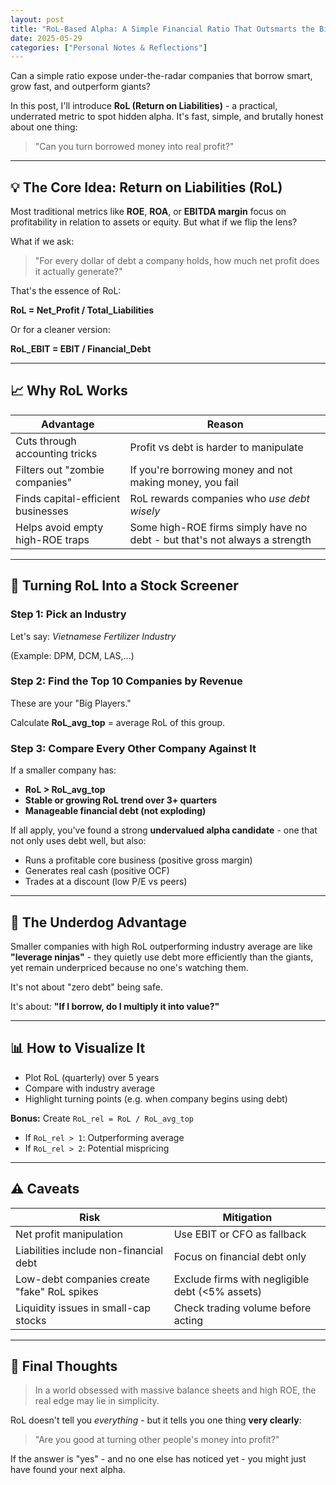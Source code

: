 ```yaml
---
layout: post
title: "RoL-Based Alpha: A Simple Financial Ratio That Outsmarts the Big Players"
date: 2025-05-29
categories: ["Personal Notes & Reflections"]
---
```


Can a simple ratio expose under-the-radar companies that borrow smart, grow fast, and outperform giants?

In this post, I'll introduce **RoL (Return on Liabilities)** - a practical, underrated metric to spot hidden alpha. It's fast, simple, and brutally honest about one thing:

> "Can you turn borrowed money into real profit?"

---

## 💡 The Core Idea: Return on Liabilities (RoL)

Most traditional metrics like **ROE**, **ROA**, or **EBITDA margin** focus on profitability in relation to assets or equity. But what if we flip the lens?

What if we ask:

> "For every dollar of debt a company holds, how much net profit does it actually generate?"

That's the essence of RoL:

**RoL = Net_Profit / Total_Liabilities**

Or for a cleaner version:

**RoL_EBIT = EBIT / Financial_Debt**

---

## 📈 Why RoL Works

| Advantage | Reason |
| --- | --- |
| Cuts through accounting tricks | Profit vs debt is harder to manipulate |
| Filters out "zombie companies" | If you're borrowing money and not making money, you fail |
| Finds capital-efficient businesses | RoL rewards companies who *use debt wisely* |
| Helps avoid empty high-ROE traps | Some high-ROE firms simply have no debt - but that's not always a strength |

---

## 🧠 Turning RoL Into a Stock Screener

### Step 1: Pick an Industry

Let's say: *Vietnamese Fertilizer Industry*

(Example: DPM, DCM, LAS,…)

### Step 2: Find the Top 10 Companies by Revenue

These are your "Big Players."

Calculate **RoL_avg_top** = average RoL of this group.

### Step 3: Compare Every Other Company Against It

If a smaller company has:

- **RoL > RoL_avg_top**
- **Stable or growing RoL trend over 3+ quarters**
- **Manageable financial debt (not exploding)**

If all apply, you've found a strong **undervalued alpha candidate** - one that not only uses debt well, but also:

- Runs a profitable core business (positive gross margin)
- Generates real cash (positive OCF)
- Trades at a discount (low P/E vs peers)

---

## 🎯 The Underdog Advantage

Smaller companies with high RoL outperforming industry average are like **"leverage ninjas"** - they quietly use debt more efficiently than the giants, yet remain underpriced because no one's watching them.

It's not about "zero debt" being safe.

It's about: **"If I borrow, do I multiply it into value?"**

---

## 📊 How to Visualize It

- Plot RoL (quarterly) over 5 years
- Compare with industry average
- Highlight turning points (e.g. when company begins using debt)

**Bonus:** Create `RoL_rel = RoL / RoL_avg_top` 

- If `RoL_rel > 1`: Outperforming average  
- If `RoL_rel > 2`: Potential mispricing

---

## ⚠️ Caveats

| Risk | Mitigation |
| --- | --- |
| Net profit manipulation | Use EBIT or CFO as fallback |
| Liabilities include non-financial debt | Focus on financial debt only |
| Low-debt companies create "fake" RoL spikes | Exclude firms with negligible debt (<5% assets) |
| Liquidity issues in small-cap stocks | Check trading volume before acting |

---

## 🧩 Final Thoughts

> In a world obsessed with massive balance sheets and high ROE, the real edge may lie in simplicity.

RoL doesn't tell you *everything* - but it tells you one thing **very clearly**:

> "Are you good at turning other people's money into profit?"

If the answer is "yes" - and no one else has noticed yet - you might just have found your next alpha.
